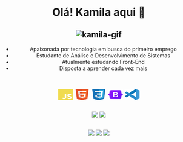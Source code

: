 <h1 align="center" >Olá! Kamila aqui 👋</h1>
 <h2 align="center" >
  <img alt="kamila-gif" title="kamila-gif" src="https://user-images.githubusercontent.com/98965608/157795129-4799f01c-1598-43af-903f-e08f92af299f.gif" />
</h2>

<div align="center">
<ul>
 <li>Apaixonada por tecnologia em busca do primeiro emprego  </li>
 <li>Estudante de Análise e Desenvolvimento de Sistemas</li>
 <li>Atualmente estudando Front-End</li>
 <li>Disposta a aprender cada vez mais</li>
</ul>
 </div>

 
##
  <div  align="center" style="display: inline_block"><br>
  <img align="center" alt="kamila-Js" height="30" width="40" src="https://raw.githubusercontent.com/devicons/devicon/master/icons/javascript/javascript-plain.svg">
   <img align="center" alt="kamila-HTML" height="30" width="40" src="https://raw.githubusercontent.com/devicons/devicon/master/icons/html5/html5-original.svg">
   <img align="center" alt="kamila-CSS" height="30" width="40" src="https://raw.githubusercontent.com/devicons/devicon/master/icons/css3/css3-original.svg">
   <img align="center" alt="kamila-BootStrap" height="30" width="40" src="https://raw.githubusercontent.com/devicons/devicon/master/icons/bootstrap/bootstrap-original.svg">
   <img align="center" alt="kamila-CSS" height="30" width="40" src="https://raw.githubusercontent.com/devicons/devicon/master/icons/vscode/vscode-original.svg">  

   ##
  
  <div align="center">
  <a href="https://github.com/Kamila-Alves">
  <img height="160em" src="https://github-readme-stats.vercel.app/api?username=Kamila-Alves&show_icons=true&theme=dracula&include_all_commits=true&count_private=true"/>
  <img height="160em" src="https://github-readme-stats.vercel.app/api/top-langs/?username=Kamila-Alves&layout=compact&langs_count=7&theme=dracula"/>
</div>
    
   ##
<div  align="center" > 
  <a  href=https://www.instagram.com/kamilaalves_j/" target="_blank"><img src="https://img.shields.io/badge/-Instagram-%23E4405F?style=for-the-badge&logo=instagram&logoColor=white" target="_blank"></a>
  <a href="https://www.linkedin.com/in/kamila-alves-651a32192/" target="_blank"><img src="https://img.shields.io/badge/-LinkedIn-%230077B5?style=for-the-badge&logo=linkedin&logoColor=white" target="_blank"></a>
   <a href="https://wa.link/q8qzvn" target="_blank"><img src="https://img.shields.io/badge/WhatsApp-25D366?style=for-the-badge&logo=whatsapp&logoColor=whitefor-the-badge&logo=linkedin&logoColor=white" target="_blank"></a>
